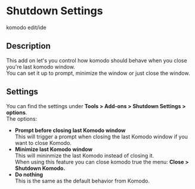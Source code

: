 # Shutdown Settings
komodo edit/ide

## Description
This add on let's you control how komodo should behave when you close you're last komodo window.  
You can set it up to prompt, minimize the window or just close the window.

## Settings
You can find the settings under **Tools > Add-ons > Shutdown Settings > options**.  
The options:
 * **Prompt before closing last Komodo window**  
 This will trigger a prompt when closing the last Komodo window if you want to close Komodo.
 * **Minimize last Komodo window**  
 This will mininmize the last Komodo instead of closing it.  
When using this feature you can close komodo true the menu: **Close > Shutdown Komodo.**
 * **Do nothing**  
 This is the same as the default behavior from Komodo.

